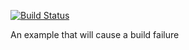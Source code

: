 [![Build Status](https://travis-ci.org/pchordia15/travis-broken-example.svg?branch=master)](https://travis-ci.org/pchordia15/travis-broken-example)

An example that will cause a build failure

